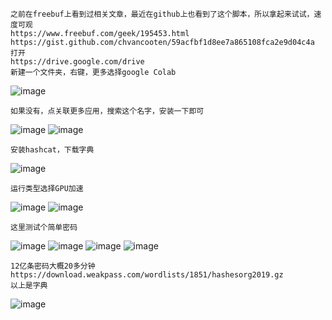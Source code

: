 	之前在freebuf上看到过相关文章，最近在github上也看到了这个脚本，所以拿起来试试，速度可观
	https://www.freebuf.com/geek/195453.html
	https://gist.github.com/chvancooten/59acfbf1d8ee7a865108fca2e9d04c4a
	打开
	https://drive.google.com/drive
	新建一个文件夹，右键，更多选择google Colab
![image](/assets/Pentest_Note/master/img/667.png)

	如果没有，点关联更多应用，搜索这个名字，安装一下即可
![image](/assets/Pentest_Note/master/img/668.png)
![image](/assets/Pentest_Note/master/img/669.png)

	安装hashcat，下载字典
![image](/assets/Pentest_Note/master/img/670.png)

	运行类型选择GPU加速
![image](/assets/Pentest_Note/master/img/671.png)
![image](/assets/Pentest_Note/master/img/672.png)

	这里测试个简单密码
![image](/assets/Pentest_Note/master/img/673.png)
![image](/assets/Pentest_Note/master/img/674.png)
![image](/assets/Pentest_Note/master/img/675.png)
![image](/assets/Pentest_Note/master/img/676.png)

	12亿条密码大概20多分钟
	https://download.weakpass.com/wordlists/1851/hashesorg2019.gz
	以上是字典
![image](/assets/Pentest_Note/master/img/677.png)